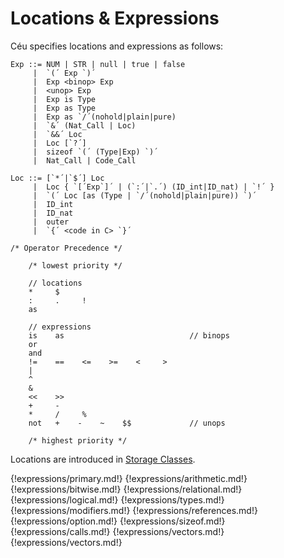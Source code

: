 # Locations & Expressions

Céu specifies locations and expressions as follows:

```ceu
Exp ::= NUM | STR | null | true | false
     |  `(´ Exp `)´
     |  Exp <binop> Exp
     |  <unop> Exp
     |  Exp is Type
     |  Exp as Type
     |  Exp as `/´(nohold|plain|pure)
     |  `&´ (Nat_Call | Loc)
     |  `&&´ Loc
     |  Loc [`?´]
     |  sizeof `(´ (Type|Exp) `)´
     |  Nat_Call | Code_Call

Loc ::= [`*´|`$´] Loc
     |  Loc { `[´Exp`]´ | (`:´|`.´) (ID_int|ID_nat) | `!´ }
     |  `(´ Loc [as (Type | `/´(nohold|plain|pure)) `)´
     |  ID_int
     |  ID_nat
     |  outer
     |  `{´ <code in C> `}´

/* Operator Precedence */

    /* lowest priority */

    // locations
    *     $
    :     .     !
    as

    // expressions
    is    as                            // binops
    or
    and
    !=    ==    <=    >=    <     >
    |
    ^
    &
    <<    >>
    +     -
    *     /     %
    not   +    -    ~    $$             // unops

    /* highest priority */
```

Locations are introduced in [Storage Classes](#TODO).

{!expressions/primary.md!}
{!expressions/arithmetic.md!}
{!expressions/bitwise.md!}
{!expressions/relational.md!}
{!expressions/logical.md!}
{!expressions/types.md!}
{!expressions/modifiers.md!}
{!expressions/references.md!}
{!expressions/option.md!}
{!expressions/sizeof.md!}
{!expressions/calls.md!}
{!expressions/vectors.md!}
{!expressions/vectors.md!}
